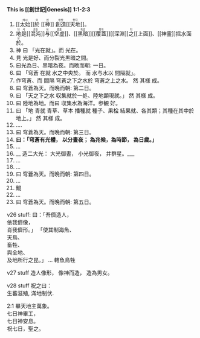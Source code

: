 __This is [[創世記|Genesis]] 1:1-2:3__
1. <ruby>[[太始]]<rt>태시</rt></ruby><ruby>於<rt>오</rt></ruby> <ruby>[[神]]<rt>신</rt></ruby> <ruby>創造<rt>창찻</rt></ruby><ruby>[[天地]]<rt>턴듸</rt></ruby>。
2. <ruby>地<rt>듸</rt></ruby><ruby>是<rt>서</rt></ruby><ruby>[[混沌]]<rt>혼돈</rt></ruby><ruby>与<rt>요</rt></ruby><ruby>[[空虚]]<rt>콩효</rt></ruby>、<ruby>[[黒暗]]<rt>훅암</rt></ruby><ruby>[[覆蓋]]<rt>푹개</rt></ruby>[[深淵]]<ruby>之<rt>티</rt></ruby>[[上面]]、[[神霊]]揺水面<ruby>於<rt>오</rt></ruby>。
3. 神 曰 「光在就」。而 光在。
4. 見 光是好、而分裂光黒暗之間。
5. 曰光為日、黒暗為夜。而晩而朝: 一日。
6. 曰 「穹蒼 在就 水之中央於。 而 水与水以 間隔就」。
7. 作穹蒼、而 間隔 穹蒼之下之水於 穹蒼之上之水。  然 其様 成。
8. 曰 穹蒼為天。而晩而朝: 第二日。
9. 曰 「天之下之水 収集就於一処、陸地顕現就。」  然 其様 成。
10. 曰 陸地為地。而曰 収集水為海洋。参観 好。
11. 曰 「地 青就 青草、草本 播種就 種子、果桧 結果就、各其類；其種在其中於地上。」 然 其様 成。
12. ....
13. 曰 穹蒼為天。而晩而朝: 第三日。
14. __曰：「穹蒼有光體，  以分晝夜；  為兆候，為時節，  為日歲。」__
15. ...
16. __ 造二大光：  大光御晝，  小光御夜，  并群星。___
17. ...
18. ...
19. 曰 穹蒼為天。而晩而朝: 第四日。
20. ...
21. 鯤
22. ...
23. 曰 穹蒼為天。而晩而朝: 第五日。

v26 stuff: 
曰：「吾儕造人，  
依我儕像，  
肖我儕形。」
「使其制海魚、  
天鳥、  
畜牲、  
與全地、  
及地所行之昆。」 ... 轄魚鳥牲

v27 stuff
造人像形，
像神而造，
造為男女。

v28 stuff
祝之曰：  
生蕃滋殖, 滿地制伏.

2:1
畢天地主萬象。  
七日神畢工，  
七日神安息。  
祝七日，聖之。